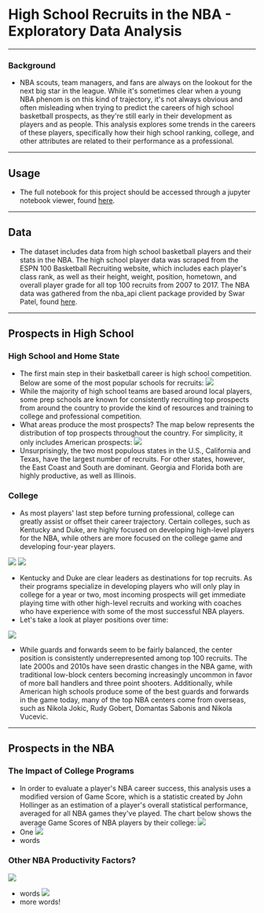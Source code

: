 # High School Recruits in the NBA - Exploratory Data Analysis
---
### Background
* NBA scouts, team managers, and fans are always on the lookout for the next big star in the league. While it's sometimes clear when a young NBA phenom is on this kind of trajectory, it's not always obvious and often misleading when trying to predict the careers of high school basketball prospects, as they're still early in their development as players and as people. This analysis explores some trends in the careers of these players, specifically how their high school ranking, college, and other attributes are related to their performance as a professional.
---
## Usage
* The full notebook for this project should be accessed through a jupyter notebook viewer, found [here](https://nbviewer.jupyter.org/github/j-s-russell/High-School-Recruits-in-NBA---EDA/blob/main/NBA_RECRUITS_PROJECT.ipynb).
---
## Data
* The dataset includes data from high school basketball players and their stats in the NBA. The high school player data was scraped from the ESPN 100 Basketball Recruiting website, which includes each player's class rank, as well as their height, weight, position, hometown, and overall player grade for all top 100 recruits from 2007 to 2017. The NBA data was gathered from the nba_api client package provided by Swar Patel, found [here](https://github.com/swar/nba_api). 
---
## Prospects in High School
### High School and Home State
* The first main step in their basketball career is high school competition. Below are some of the most popular schools for recruits:
![](/images/img1.png)
* While the majority of high school teams are based around local players, some prep schools are known for consistently recruiting top prospects from around the country to provide the kind of resources and training to college and professional competition.
* What areas produce the most prospects? The map below represents the distribution of top prospects throughout the country. For simplicity, it only includes American prospects:
![](/images/img2.png)
* Unsurprisingly, the two most populous states in the U.S., California and Texas, have the largest number of recruits. For other states, however, the East Coast and South are dominant. Georgia and Florida both are highly productive, as well as Illinois.
### College
* As most players' last step before turning professional, college can greatly assist or offset their career trajectory. Certain colleges, such as Kentucky and Duke, are highly focused on developing high-level players for the NBA, while others are more focused on the college game and developing four-year players.

![](/images/img3.png)
![](/images/img4.png)
* Kentucky and Duke are clear leaders as destinations for top recruits. As their programs specialize in developing players who will only play in college for a year or two, most incoming prospects will get immediate playing time with other high-level recruits and working with coaches who have experience with some of the most successful NBA players. 
* Let's take a look at player positions over time:

![](/images/img5.png)
* While guards and forwards seem to be fairly balanced, the center position is consistently underrepresented among top 100 recruits. The late 2000s and 2010s have seen drastic changes in the NBA game, with traditional low-block centers becoming increasingly uncommon in favor of more ball handlers and three point shooters. Additionally, while American high schools produce some of the best guards and forwards in the game today, many of the top NBA centers come from overseas, such as Nikola Jokic, Rudy Gobert, Domantas Sabonis and Nikola Vucevic.
---
## Prospects in the NBA
### The Impact of College Programs
* In order to evaluate a player's NBA career success, this analysis uses a modified version of Game Score, which is a statistic created by John Hollinger as an estimation of a player's overall statistical performance, averaged for all NBA games they've played. The chart below shows the average Game Scores of NBA players by their college:
![](/images/img6.png)
* One
![](/images/img7.png)
* words
### Other NBA Productivity Factors?
![](/images/img8.png)
* words
![](/images/img9.png)
* more words!
